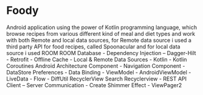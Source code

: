 # Foody
Android application using the power of Kotlin programming language, which browse recipes from various different kind of meal and diet types and work with both Remote and local data sources, for Remote data source i used a third party API for food recipes, called Spoonacular and for local data source i used ROOM
ROOM Database - Dependency Injection – Dagger-Hilt - Retrofit - Offline Cache - Local & Remote Data Sources - Kotlin - Kotlin Coroutines
Android Architecture Component - Navigation Component - DataStore Preferences - Data Binding - ViewModel - AndroidViewModel - LiveData - Flow - DiffUtil
RecyclerView Search Recyclerview - REST API Client – Server Communication - Create Shimmer Effect - ViewPager2
